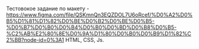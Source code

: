 Тестовокое задание по макету - https://www.figma.com/file/QSKmnQn3EQZDOL7U6oRcef/%D0%A2%D0%B5%D1%81%D1%82%D0%BE%D0%B2%D0%BE%D0%B5-%D0%B7%D0%B0%D0%B4%D0%B0%D0%BD%D0%B8%D0%B5-%C2%AB%E2%80%8E%D0%9A%D1%80%D0%B0%D0%B9%D1%82%C2%BB?node-id=0%3A1
HTML, CSS, Js.
